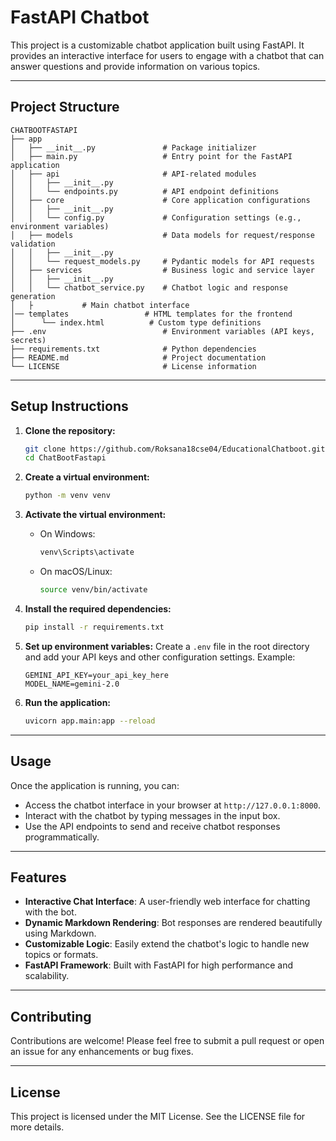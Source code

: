 # FastAPI Chatbot

This project is a customizable chatbot application built using FastAPI. It provides an interactive interface for users to engage with a chatbot that can answer questions and provide information on various topics.

---

## Project Structure

```
CHATBOOTFASTAPI
├── app
│   ├── __init__.py               # Package initializer
│   ├── main.py                   # Entry point for the FastAPI application
│   ├── api                       # API-related modules
│   │   ├── __init__.py
│   │   └── endpoints.py          # API endpoint definitions
│   ├── core                      # Core application configurations
│   │   ├── __init__.py
│   │   └── config.py             # Configuration settings (e.g., environment variables)
│   ├── models                    # Data models for request/response validation
│   │   ├── __init__.py
│   │   └── request_models.py     # Pydantic models for API requests
│   ├── services                  # Business logic and service layer
│   │   ├── __init__.py
│   │   └── chatbot_service.py    # Chatbot logic and response generation
│   ├           # Main chatbot interface
│── templates                 # HTML templates for the frontend
│      └── index.html          # Custom type definitions
├── .env                          # Environment variables (API keys, secrets)
├── requirements.txt              # Python dependencies
├── README.md                     # Project documentation
└── LICENSE                       # License information
```

---

## Setup Instructions

1. **Clone the repository:**
   ```bash
   git clone https://github.com/Roksana18cse04/EducationalChatboot.git
   cd ChatBootFastapi
   ```

2. **Create a virtual environment:**
   ```bash
   python -m venv venv
   ```

3. **Activate the virtual environment:**
   - On Windows:
     ```bash
     venv\Scripts\activate
     ```
   - On macOS/Linux:
     ```bash
     source venv/bin/activate
     ```

4. **Install the required dependencies:**
   ```bash
   pip install -r requirements.txt
   ```

5. **Set up environment variables:**
   Create a `.env` file in the root directory and add your API keys and other configuration settings. Example:
   ```
   GEMINI_API_KEY=your_api_key_here
   MODEL_NAME=gemini-2.0
   ```

6. **Run the application:**
   ```bash
   uvicorn app.main:app --reload
   ```

---

## Usage

Once the application is running, you can:
- Access the chatbot interface in your browser at `http://127.0.0.1:8000`.
- Interact with the chatbot by typing messages in the input box.
- Use the API endpoints to send and receive chatbot responses programmatically.

---

## Features

- **Interactive Chat Interface**: A user-friendly web interface for chatting with the bot.
- **Dynamic Markdown Rendering**: Bot responses are rendered beautifully using Markdown.
- **Customizable Logic**: Easily extend the chatbot's logic to handle new topics or formats.
- **FastAPI Framework**: Built with FastAPI for high performance and scalability.

---

## Contributing

Contributions are welcome! Please feel free to submit a pull request or open an issue for any enhancements or bug fixes.

---

## License

This project is licensed under the MIT License. See the LICENSE file for more details.